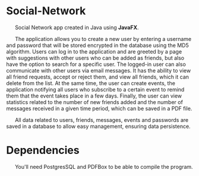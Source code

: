 # Social-Network
&nbsp;&nbsp;&nbsp;&nbsp;&nbsp;&nbsp;Social Network app created in Java using <b>JavaFX</b>.<br/>

&nbsp;&nbsp;&nbsp;&nbsp;&nbsp;&nbsp;The application allows you to create a new user by entering a username and password that will be stored encrypted in the database using the MD5 algorithm. Users can log in to the application and are greeted by a page with suggestions with other users who can be added as friends, but also have the option to search for a specific user. The logged-in user can also communicate with other users via email messages. It has the ability to view all friend requests, accept or reject them, and view all friends, which it can delete from the list. At the same time, the user can create events, the application notifying all users who subscribe to a certain event to remind them that the event takes place in a few days. Finally, the user can view statistics related to the number of new friends added and the number of messages received in a given time period, which can be saved in a PDF file. <br/>

&nbsp;&nbsp;&nbsp;&nbsp;&nbsp;&nbsp;All data related to users, friends, messages, events and passwords are saved in a database to allow easy management, ensuring data persistence.


# Dependencies
&nbsp;&nbsp;&nbsp;&nbsp;&nbsp;&nbsp;You'll need PostgresSQL and PDFBox to be able to compile the program.
